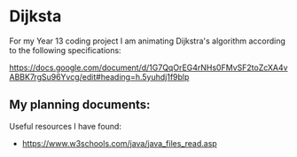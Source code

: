 # Dijksta
For my Year 13 coding project I am animating Dijkstra's algorithm according to the following specifications:

https://docs.google.com/document/d/1G7QqOrEG4rNHs0FMvSF2toZcXA4vABBK7rgSu96Yvcg/edit#heading=h.5yuhdj1f9blp

My planning documents:
- 

Useful resources I have found:
- https://www.w3schools.com/java/java_files_read.asp


